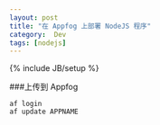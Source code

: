 ```yaml
---
layout: post
title: "在 Appfog 上部署 NodeJS 程序"
category:  Dev
tags: [nodejs]
---
```

{% include JB/setup %}

###上传到 Appfog

    af login
    af update APPNAME